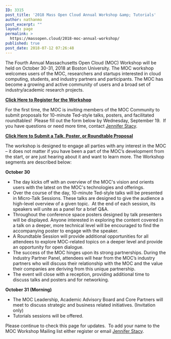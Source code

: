 ```yaml
---
ID: 3315
post_title: '2018 Mass Open Cloud Annual Workshop &amp; Tutorials'
author: nathanmo
post_excerpt: ""
layout: page
permalink: >
  https://massopen.cloud/2018-moc-annual-workshop/
published: true
post_date: 2018-07-12 07:26:48
---
```

<p class="entry-header">The Fourth Annual Massachusetts Open Cloud (MOC) Workshop will be held on October 30-31, 2018 at Boston University. The MOC workshop welcomes users of the MOC, researchers and startups interested in cloud computing, students, and industry partners and participants. The MOC has become a growing and active community of users and a broad set of industry/academic research projects.</p>
<span style="color: #0000ff"><strong><a href="https://goo.gl/forms/Odoo53AIpieStTBx2">Click Here to Register for the Workshop</a></strong></span>

For the first time, the MOC is inviting members of the MOC Community to submit proposals for 10-minute Ted-style talks, posters, and facilitated roundtables!  Please fill out the form below by Wednesday, September 19.  If you have questions or need more time, contact <a href="jstacy@bu.edu">Jennifer Stacy</a>.

<span style="color: #0000ff"><strong><a href="https://goo.gl/forms/6i2yoFQDaE7OiNmz1">Click Here to Submit a Talk, Poster, or Roundtable Proposal</a></strong></span>

<span style="font-weight: 400">The workshop is designed to engage all parties with any interest in the MOC – it does not matter if you have been a part of the MOC’s development from the start, or are just hearing about it and want to learn more. The Workshop segments are described below:</span>

<b>October 30</b>
<ul>
 	<li style="font-weight: 400"><span style="font-weight: 400">The day kicks off with an overview of the MOC's vision and orients users with the latest on the MOC's technologies and offerings.</span></li>
 	<li style="font-weight: 400"><span style="font-weight: 400">Over the course of the day, 10-minute Ted-style talks will be presented in Micro-Talk Sessions. These talks are designed to give the audience a high-level overview of a given topic.  At the end of each session, its speakers will unite as a panel for a brief Q&amp;A.</span></li>
 	<li style="font-weight: 400"><span style="font-weight: 400">Throughout the conference space posters designed by talk presenters will be displayed. Anyone interested in exploring the content covered in a talk on a deeper, more technical level will be encouraged to find the accompanying poster to engage with the speaker.</span></li>
 	<li style="font-weight: 400"><span style="font-weight: 400">A Roundtable Session will provide additional opportunities for all attendees to explore MOC-related topics on a deeper level and provide an opportunity for open dialogue. </span></li>
 	<li style="font-weight: 400"><span style="font-weight: 400">The success of the MOC hinges upon its strong partnerships. During the Industry Partner Panel, attendees will hear from the MOC’s industry partners who will discuss their relationship with the MOC and the value their companies are deriving from this unique partnership.</span></li>
 	<li style="font-weight: 400"><span style="font-weight: 400">The event will close with a reception, providing additional time to discuss talks and posters and for networking.</span></li>
</ul>
<b>October 31 (Morning)</b>
<ul>
 	<li style="font-weight: 400"><span style="font-weight: 400">The MOC Leadership, Academic Advisory Board and Core Partners will meet to discuss strategic and business related initiatives. (Invitation only)</span></li>
 	<li style="font-weight: 400"><span style="font-weight: 400">Tutorials sessions will be offered.</span></li>
</ul>
Please continue to check this page for updates.  To add your name to the MOC Workshop Mailing list either register or email <a href="jstacy@bu.edu">Jennifer Stacy</a>.